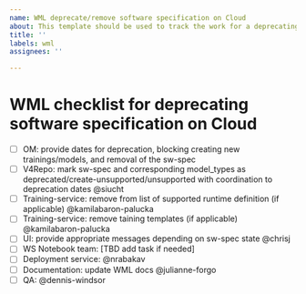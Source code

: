 ```yaml
---
name: WML deprecate/remove software specification on Cloud
about: This template should be used to track the work for a deprecating/removing WML sw-specification
title: ''
labels: wml
assignees: ''

---
```


# WML checklist for deprecating software specification on Cloud

 - [ ] OM: provide dates for deprecation, blocking creating new trainings/models, and removal of the sw-spec
 - [ ] V4Repo: mark sw-spec and corresponding model_types as deprecated/create-unsupported/unsupported with coordination to deprecation dates  @siucht
 - [ ] Training-service: remove from list of supported runtime definition (if applicable) @kamilabaron-palucka
 - [ ] Training-service: remove taining templates (if applicable) @kamilabaron-palucka
 - [ ] UI: provide appropriate messages depending on sw-spec state @chrisj
 - [ ] WS Notebook team: [TBD add task if needed]
 - [ ] Deployment service: @nrabakav
 - [ ] Documentation: update WML docs @julianne-forgo
 - [ ] QA: @dennis-windsor 
